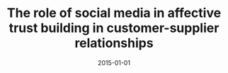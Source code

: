---
title: "The role of social media in affective trust building in customer-supplier relationships"
collection: publications
category: manuscripts
permalink: /publication/2015-01-01-The-role-of-social-media-in-affective-trust-building-in-customer-supplier-relationships
date: 2015-01-01
venue: 'Electron. Commer. Res.'
paperurl: 'https://doi.org/10.1007/s10660-015-9194-3'
citation: ' Fabio Calefato,  Filippo Lanubile,  Nicole Novielli, &quot;The role of social media in affective trust building in customer-supplier relationships.&quot; <i>Electron. Commer. Res.</i>, 2015.'
doi: https://doi.org/10.1007/s10660-015-9194-3
---